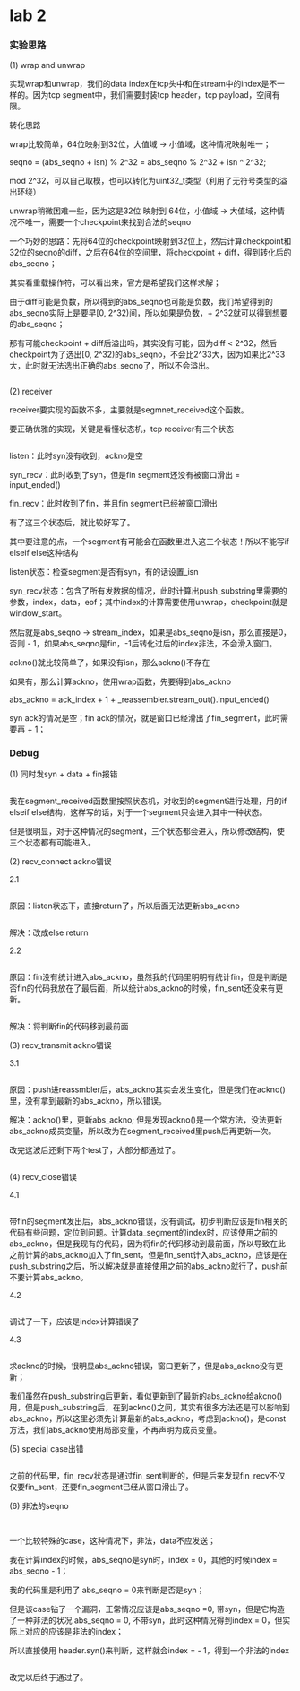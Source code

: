 # lab 2

### 实验思路

(1) wrap and unwrap

实现wrap和unwrap，我们的data index在tcp头中和在stream中的index是不一样的。因为tcp segment中，我们需要封装tcp header，tcp payload，空间有限。



转化思路

wrap比较简单，64位映射到32位，大值域 -> 小值域，这种情况映射唯一；

seqno = (abs\_seqno + isn) % 2^32 = abs\_seqno % 2^32 + isn ^ 2^32;

mod 2^32，可以自己取模，也可以转化为uint32\_t类型（利用了无符号类型的溢出环绕）



unwrap稍微困难一些，因为这是32位 映射到 64位，小值域 -> 大值域，这种情况不唯一，需要一个checkpoint来找到合法的seqno



一个巧妙的思路：先将64位的checkpoint映射到32位上，然后计算checkpoint和32位的seqno的diff，之后在64位的空间里，将checkpoint + diff，得到转化后的abs\_seqno；

其实看重载操作符，可以看出来，官方是希望我们这样求解；

由于diff可能是负数，所以得到的abs\_seqno也可能是负数，我们希望得到的abs\_seqno实际上是要早\[0, 2^32)间，所以如果是负数，+ 2^32就可以得到想要的abs\_seqno；

那有可能checkpoint + diff后溢出吗，其实没有可能，因为diff < 2^32，然后checkpoint为了选出\[0, 2^32)的abs\_seqno，不会比2^33大，因为如果比2^33大，此时就无法选出正确的abs\_seqno了，所以不会溢出。

<div align="left">

<figure><img src="../../.gitbook/assets/image (87).png" alt=""><figcaption></figcaption></figure>

</div>



(2) receiver

receiver要实现的函数不多，主要就是segmnet\_received这个函数。

要正确优雅的实现，关键是看懂状态机，tcp receiver有三个状态

<div align="left">

<figure><img src="../../.gitbook/assets/image (88).png" alt=""><figcaption></figcaption></figure>

</div>



listen：此时syn没有收到，ackno是空

syn\_recv：此时收到了syn，但是fin segment还没有被窗口滑出 = input\_ended()

fin\_recv：此时收到了fin，并且fin segment已经被窗口滑出



有了这三个状态后，就比较好写了。

其中要注意的点，一个segment有可能会在函数里进入这三个状态！所以不能写if elseif else这种结构



listen状态：检查segment是否有syn，有的话设置\_isn

syn\_recv状态：包含了所有发数据的情况，此时计算出push\_substring里需要的参数，index，data，eof；其中index的计算需要使用unwrap，checkpoint就是window\_start。

然后就是abs\_seqno -> stream\_index，如果是abs\_seqno是isn，那么直接是0，否则 - 1，如果abs\_seqno是fin，-1后转化过后的index非法，不会滑入窗口。



ackno()就比较简单了，如果没有isn，那么ackno()不存在

如果有，那么计算ackno，使用wrap函数，先要得到abs\_ackno

abs\_ackno = ack\_index + 1 + \_reassembler.stream\_out().input\_ended()

syn ack的情况是空；fin ack的情况，就是窗口已经滑出了fin\_segment，此时需要再 + 1；



### Debug

(1) 同时发syn + data + fin报错

<figure><img src="../../.gitbook/assets/image (72).png" alt=""><figcaption></figcaption></figure>

我在segment\_received函数里按照状态机，对收到的segment进行处理，用的if elseif else结构，这样写的话，对于一个segment只会进入其中一种状态。

但是很明显，对于这种情况的segment，三个状态都会进入，所以修改结构，使三个状态都有可能进入。



(2) recv\_connect  ackno错误

2.1&#x20;

<figure><img src="../../.gitbook/assets/image (73).png" alt=""><figcaption></figcaption></figure>

原因：listen状态下，直接return了，所以后面无法更新abs\_ackno

<div align="left">

<figure><img src="../../.gitbook/assets/image (74).png" alt=""><figcaption></figcaption></figure>

</div>

解决：改成else return



2.2

<div align="left">

<figure><img src="../../.gitbook/assets/image (75).png" alt=""><figcaption></figcaption></figure>

</div>

原因：fin没有统计进入abs\_ackno，虽然我的代码里明明有统计fin，但是判断是否fin的代码我放在了最后面，所以统计abs\_ackno的时候，fin\_sent还没来有更新。

<figure><img src="../../.gitbook/assets/image (76).png" alt=""><figcaption></figcaption></figure>

解决：将判断fin的代码移到最前面



(3) recv\_transmit ackno错误

3.1

<figure><img src="../../.gitbook/assets/image (77).png" alt=""><figcaption></figcaption></figure>

原因：push进reassmbler后，abs\_ackno其实会发生变化，但是我们在ackno()里，没有拿到最新的abs\_ackno，所以错误。

解决：ackno()里，更新abs\_ackno; 但是发现ackno()是一个常方法，没法更新abs\_ackno成员变量，所以改为在segment\_received里push后再更新一次。



改完这波后还剩下两个test了，大部分都通过了。

<div align="left">

<figure><img src="../../.gitbook/assets/image (78).png" alt=""><figcaption></figcaption></figure>

</div>



(4) recv\_close错误

4.1&#x20;

<figure><img src="../../.gitbook/assets/image (79).png" alt=""><figcaption></figcaption></figure>

带fin的segment发出后，abs\_ackno错误，没有调试，初步判断应该是fin相关的代码有些问题，定位到问题。计算data\_segment的index时，应该使用之前的abs\_ackno，但是我现有的代码，因为将fin的代码移动到最前面，所以导致在此之前计算的abs\_ackno加入了fin\_sent，但是fin\_sent计入abs\_ackno，应该是在push\_substring之后，所以解决就是直接使用之前的abs\_ackno就行了，push前不要计算abs\_ackno。



4.2&#x20;

<figure><img src="../../.gitbook/assets/image (80).png" alt=""><figcaption></figcaption></figure>

调试了一下，应该是index计算错误了



4.3&#x20;

<figure><img src="../../.gitbook/assets/image (81).png" alt=""><figcaption></figcaption></figure>

求ackno的时候，很明显abs\_ackno错误，窗口更新了，但是abs\_ackno没有更新；

我们虽然在push\_substring后更新，看似更新到了最新的abs\_ackno给akcno()用，但是push\_substring后，在到ackno()之间，其实有很多方法还是可以影响到abs\_ackno，所以这里必须先计算最新的abs\_ackno，考虑到ackno()，是const方法，我们abs\_ackno使用局部变量，不再声明为成员变量。



(5) special case出错

<div align="left">

<figure><img src="../../.gitbook/assets/image (82).png" alt=""><figcaption></figcaption></figure>

</div>

之前的代码里，fin\_recv状态是通过fin\_sent判断的，但是后来发现fin\_recv不仅仅要fin\_sent，还要fin\_segment已经从窗口滑出了。



(6) 非法的seqno

<figure><img src="../../.gitbook/assets/image (83).png" alt=""><figcaption></figcaption></figure>

<figure><img src="../../.gitbook/assets/image (84).png" alt=""><figcaption></figcaption></figure>

一个比较特殊的case，这种情况下，非法，data不应发送；

我在计算index的时候，abs\_seqno是syn时，index = 0，其他的时候index = abs\_seqno - 1；

我的代码里是利用了 abs\_seqno = 0来判断是否是syn；

但是该case钻了一个漏洞，正常情况应该是abs\_seqno =0, 带syn，但是它构造了一种非法的状况 abs\_seqno = 0, 不带syn，此时这种情况得到index = 0，但实际上对应的应该是非法的index；

所以直接使用 header.syn()来判断，这样就会index = - 1，得到一个非法的index

<div align="left">

<figure><img src="../../.gitbook/assets/image (85).png" alt=""><figcaption></figcaption></figure>

</div>

改完以后终于通过了。

<div align="left">

<figure><img src="../../.gitbook/assets/image (86).png" alt=""><figcaption></figcaption></figure>

</div>
